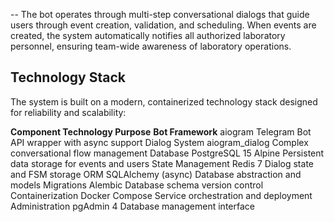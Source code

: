 --
The bot operates through multi-step conversational dialogs that guide users through event creation, validation, and scheduling. 
When events are created, the system automatically notifies all authorized laboratory personnel, ensuring team-wide awareness of laboratory operations.

Technology Stack
--
The system is built on a modern, containerized technology stack designed for reliability and scalability:

  **Component	Technology	Purpose**
**Bot Framework**	aiogram	Telegram Bot API wrapper with async support
Dialog System	aiogram_dialog	Complex conversational flow management
Database	PostgreSQL 15 Alpine	Persistent data storage for events and users
State Management	Redis 7	Dialog state and FSM storage
ORM	SQLAlchemy (async)	Database abstraction and models
Migrations	Alembic	Database schema version control
Containerization	Docker Compose	Service orchestration and deployment
Administration	pgAdmin 4	Database management interface

